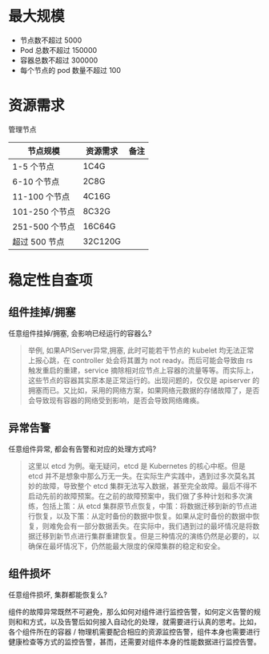 # 最大规模

- 节点数不超过 5000
- Pod 总数不超过 150000
- 容器总数不超过 300000
- 每个节点的 pod 数量不超过 100

# 资源需求

管理节点

| 节点规模       | 资源需求 | 备注 |
| -------------- | -------- | ---- |
| 1-5 个节点     | 1C4G     |      |
| 6-10 个节点    | 2C8G     |      |
| 11-100 个节点  | 4C16G    |      |
| 101-250 个节点 | 8C32G    |      |
| 251-500 个节点 | 16C64G   |      |
| 超过 500 节点  | 32C120G  |      |

# 稳定性自查项

## 组件挂掉/拥塞

任意组件挂掉/拥塞, 会影响已经运行的容器么?

> 举例, 如果APIServer异常,拥塞, 此时可能若干节点的 kubelet 均无法正常上报心跳，在 controller 处会将其置为 not ready。而后可能会导致由 rs 触发重启的重建，service 摘除相对应节点上容器的流量等等。而实际上，这些节点的容器其实原本是正常运行的。出现问题的，仅仅是 apiserver 的拥塞而已。又比如，采用的网络方案，如果网络元数据的存储故障了，是否会导致现有容器的网络受到影响，是否会导致网络瘫痪。

## 异常告警

任意组件异常, 都会有告警和对应的处理方式吗?

> 这里以 etcd 为例。毫无疑问，etcd 是 Kubernetes 的核心中枢。但是 etcd 并不是想象中那么万无一失。在实际生产实践中，遇到过多次莫名其妙的故障，导致整个 etcd 集群无法写入数据，甚至完全故障。最后不得不启动先前的故障预案。在之前的故障预案中，我们做了多种计划和多次演练，包括上策：从 etcd 集群原节点恢复，中策：将数据迁移到新的节点进行恢复，以及下策：从定时备份的数据中恢复。如果从定时备份的数据中恢复，则难免会有一部分数据丢失。在实际中，我们遇到过的最坏情况是将数据迁移到新节点进行集群重建恢复。但是三种情况的演练仍然是必要的，以确保在最坏情况下，仍然能最大限度的保障集群的稳定和安全。

## 组件损坏

任意组件损坏, 集群都能恢复么?

组件的故障异常既然不可避免，那么如何对组件进行监控告警，如何定义告警的规则和和方式，以及告警后如何接入自动化的处理，就需要进行认真的思考。比如，各个组件所在的容器 / 物理机需要配合相应的资源监控告警，组件本身也需要进行健康检查等方式的监控告警，甚而，还需要对组件本身的性能数据进行监控告警。